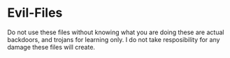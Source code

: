 # Evil-Files
Do not use these files without knowing what you are doing these are actual backdoors, and trojans for learning only.
I do not take resposibility for any damage these files will create.
